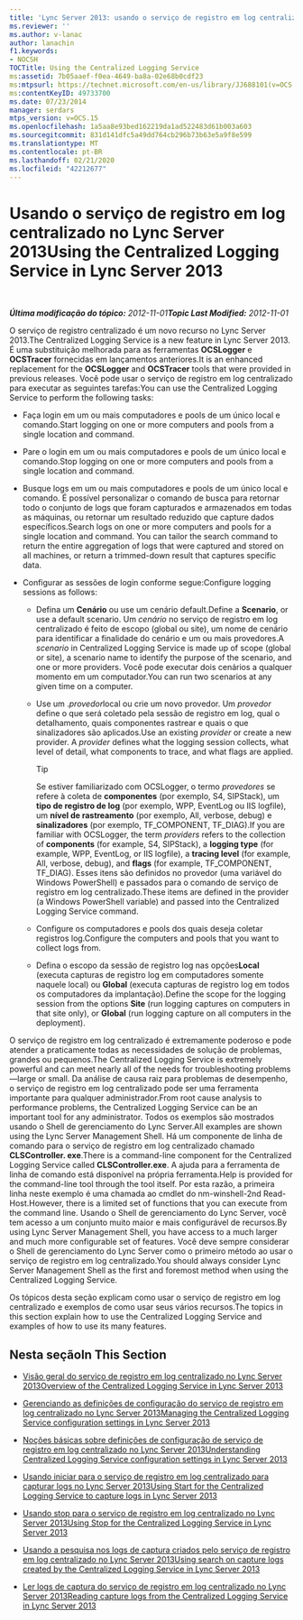 ```yaml
---
title: 'Lync Server 2013: usando o serviço de registro em log centralizado'
ms.reviewer: ''
ms.author: v-lanac
author: lanachin
f1.keywords:
- NOCSH
TOCTitle: Using the Centralized Logging Service
ms:assetid: 7b05aaef-f0ea-4649-ba8a-02e68b0cdf23
ms:mtpsurl: https://technet.microsoft.com/en-us/library/JJ688101(v=OCS.15)
ms:contentKeyID: 49733700
ms.date: 07/23/2014
manager: serdars
mtps_version: v=OCS.15
ms.openlocfilehash: 1a5aa8e93bed162219da1ad522483d61b003a603
ms.sourcegitcommit: 831d141dfc5a49dd764cb296b73b63e5a9f8e599
ms.translationtype: MT
ms.contentlocale: pt-BR
ms.lasthandoff: 02/21/2020
ms.locfileid: "42212677"
---
```

<div data-xmlns="http://www.w3.org/1999/xhtml">

<div class="topic" data-xmlns="http://www.w3.org/1999/xhtml" data-msxsl="urn:schemas-microsoft-com:xslt" data-cs="https://msdn.microsoft.com/">

<div data-asp="https://msdn2.microsoft.com/asp">

# <a name="using-the-centralized-logging-service-in-lync-server-2013"></a><span data-ttu-id="7143b-102">Usando o serviço de registro em log centralizado no Lync Server 2013</span><span class="sxs-lookup"><span data-stu-id="7143b-102">Using the Centralized Logging Service in Lync Server 2013</span></span>

</div>

<div id="mainSection">

<div id="mainBody">

<span> </span>

<span data-ttu-id="7143b-103">_**Última modificação do tópico:** 2012-11-01_</span><span class="sxs-lookup"><span data-stu-id="7143b-103">_**Topic Last Modified:** 2012-11-01_</span></span>

<span data-ttu-id="7143b-104">O serviço de registro centralizado é um novo recurso no Lync Server 2013.</span><span class="sxs-lookup"><span data-stu-id="7143b-104">The Centralized Logging Service is a new feature in Lync Server 2013.</span></span> <span data-ttu-id="7143b-105">É uma substituição melhorada para as ferramentas **OCSLogger** e **OCSTracer** fornecidas em lançamentos anteriores.</span><span class="sxs-lookup"><span data-stu-id="7143b-105">It is an enhanced replacement for the **OCSLogger** and **OCSTracer** tools that were provided in previous releases.</span></span> <span data-ttu-id="7143b-106">Você pode usar o serviço de registro em log centralizado para executar as seguintes tarefas:</span><span class="sxs-lookup"><span data-stu-id="7143b-106">You can use the Centralized Logging Service to perform the following tasks:</span></span>

  - <span data-ttu-id="7143b-107">Faça login em um ou mais computadores e pools de um único local e comando.</span><span class="sxs-lookup"><span data-stu-id="7143b-107">Start logging on one or more computers and pools from a single location and command.</span></span>

  - <span data-ttu-id="7143b-108">Pare o login em um ou mais computadores e pools de um único local e comando.</span><span class="sxs-lookup"><span data-stu-id="7143b-108">Stop logging on one or more computers and pools from a single location and command.</span></span>

  - <span data-ttu-id="7143b-p102">Busque logs em um ou mais computadores e pools de um único local e comando. É possível personalizar o comando de busca para retornar todo o conjunto de logs que foram capturados e armazenados em todas as máquinas, ou retornar um resultado reduzido que capture dados específicos.</span><span class="sxs-lookup"><span data-stu-id="7143b-p102">Search logs on one or more computers and pools for a single location and command. You can tailor the search command to return the entire aggregation of logs that were captured and stored on all machines, or return a trimmed-down result that captures specific data.</span></span>

  - <span data-ttu-id="7143b-111">Configurar as sessões de login conforme segue:</span><span class="sxs-lookup"><span data-stu-id="7143b-111">Configure logging sessions as follows:</span></span>
    
      - <span data-ttu-id="7143b-112">Defina um **Cenário** ou use um cenário default.</span><span class="sxs-lookup"><span data-stu-id="7143b-112">Define a **Scenario**, or use a default scenario.</span></span> <span data-ttu-id="7143b-113">Um *cenário* no serviço de registro em log centralizado é feito de escopo (global ou site), um nome de cenário para identificar a finalidade do cenário e um ou mais provedores.</span><span class="sxs-lookup"><span data-stu-id="7143b-113">A *scenario* in Centralized Logging Service is made up of scope (global or site), a scenario name to identify the purpose of the scenario, and one or more providers.</span></span> <span data-ttu-id="7143b-114">Você pode executar dois cenários a qualquer momento em um computador.</span><span class="sxs-lookup"><span data-stu-id="7143b-114">You can run two scenarios at any given time on a computer.</span></span>
    
      - <span data-ttu-id="7143b-p104">Use um .*provedor*local ou crie um novo provedor. Um *provedor* define o que será coletado pela sessão de registro em log, qual o detalhamento, quais componentes rastrear e quais o que sinalizadores são aplicados.</span><span class="sxs-lookup"><span data-stu-id="7143b-p104">Use an existing *provider* or create a new provider. A *provider* defines what the logging session collects, what level of detail, what components to trace, and what flags are applied.</span></span>
        
        <div>
        

        > [!TIP]  
        > <span data-ttu-id="7143b-117">Se estiver familiarizado com OCSLogger, o termo <EM>provedores</EM> se refere à coleta de <STRONG>componentes</STRONG> (por exemplo, S4, SIPStack), um <STRONG>tipo de registro de log</STRONG> (por exemplo, WPP, EventLog ou IIS logfile), um <STRONG>nível de rastreamento</STRONG> (por exemplo, All, verbose, debug) e <STRONG>sinalizadores</STRONG> (por exemplo, TF_COMPONENT, TF_DIAG).</span><span class="sxs-lookup"><span data-stu-id="7143b-117">If you are familiar with OCSLogger, the term <EM>providers</EM> refers to the collection of <STRONG>components</STRONG> (for example, S4, SIPStack), a <STRONG>logging type</STRONG> (for example, WPP, EventLog, or IIS logfile), a <STRONG>tracing level</STRONG> (for example, All, verbose, debug), and <STRONG>flags</STRONG> (for example, TF_COMPONENT, TF_DIAG).</span></span> <span data-ttu-id="7143b-118">Esses itens são definidos no provedor (uma variável do Windows PowerShell) e passados para o comando de serviço de registro em log centralizado.</span><span class="sxs-lookup"><span data-stu-id="7143b-118">These items are defined in the provider (a Windows PowerShell variable) and passed into the Centralized Logging Service command.</span></span>

        
        </div>
    
      - <span data-ttu-id="7143b-119">Configure os computadores e pools dos quais deseja coletar registros log.</span><span class="sxs-lookup"><span data-stu-id="7143b-119">Configure the computers and pools that you want to collect logs from.</span></span>
    
      - <span data-ttu-id="7143b-120">Defina o escopo da sessão de registro log nas opções**Local** (executa capturas de registro log em computadores somente naquele local) ou **Global** (executa capturas de registro log em todos os computadores da implantação).</span><span class="sxs-lookup"><span data-stu-id="7143b-120">Define the scope for the logging session from the options **Site** (run logging captures on computers in that site only), or **Global** (run logging capture on all computers in the deployment).</span></span>

<span data-ttu-id="7143b-121">O serviço de registro em log centralizado é extremamente poderoso e pode atender a praticamente todas as necessidades de solução de problemas, grandes ou pequenos.</span><span class="sxs-lookup"><span data-stu-id="7143b-121">The Centralized Logging Service is extremely powerful and can meet nearly all of the needs for troubleshooting problems—large or small.</span></span> <span data-ttu-id="7143b-122">Da análise de causa raiz para problemas de desempenho, o serviço de registro em log centralizado pode ser uma ferramenta importante para qualquer administrador.</span><span class="sxs-lookup"><span data-stu-id="7143b-122">From root cause analysis to performance problems, the Centralized Logging Service can be an important tool for any administrator.</span></span> <span data-ttu-id="7143b-123">Todos os exemplos são mostrados usando o Shell de gerenciamento do Lync Server.</span><span class="sxs-lookup"><span data-stu-id="7143b-123">All examples are shown using the Lync Server Management Shell.</span></span> <span data-ttu-id="7143b-124">Há um componente de linha de comando para o serviço de registro em log centralizado chamado **CLSController. exe**.</span><span class="sxs-lookup"><span data-stu-id="7143b-124">There is a command-line component for the Centralized Logging Service called **CLSController.exe**.</span></span> <span data-ttu-id="7143b-125">A ajuda para a ferramenta de linha de comando está disponível na própria ferramenta.</span><span class="sxs-lookup"><span data-stu-id="7143b-125">Help is provided for the command-line tool through the tool itself.</span></span> <span data-ttu-id="7143b-126">Por esta razão, a primeira linha neste exemplo é uma chamada ao cmdlet do nm-winshell-2nd Read-Host.</span><span class="sxs-lookup"><span data-stu-id="7143b-126">However, there is a limited set of functions that you can execute from the command line.</span></span> <span data-ttu-id="7143b-127">Usando o Shell de gerenciamento do Lync Server, você tem acesso a um conjunto muito maior e mais configurável de recursos.</span><span class="sxs-lookup"><span data-stu-id="7143b-127">By using Lync Server Management Shell, you have access to a much larger and much more configurable set of features.</span></span> <span data-ttu-id="7143b-128">Você deve sempre considerar o Shell de gerenciamento do Lync Server como o primeiro método ao usar o serviço de registro em log centralizado.</span><span class="sxs-lookup"><span data-stu-id="7143b-128">You should always consider Lync Server Management Shell as the first and foremost method when using the Centralized Logging Service.</span></span>

<span data-ttu-id="7143b-129">Os tópicos desta seção explicam como usar o serviço de registro em log centralizado e exemplos de como usar seus vários recursos.</span><span class="sxs-lookup"><span data-stu-id="7143b-129">The topics in this section explain how to use the Centralized Logging Service and examples of how to use its many features.</span></span>

<div>

## <a name="in-this-section"></a><span data-ttu-id="7143b-130">Nesta seção</span><span class="sxs-lookup"><span data-stu-id="7143b-130">In This Section</span></span>

  - [<span data-ttu-id="7143b-131">Visão geral do serviço de registro em log centralizado no Lync Server 2013</span><span class="sxs-lookup"><span data-stu-id="7143b-131">Overview of the Centralized Logging Service in Lync Server 2013</span></span>](lync-server-2013-overview-of-the-centralized-logging-service.md)

  - [<span data-ttu-id="7143b-132">Gerenciando as definições de configuração do serviço de registro em log centralizado no Lync Server 2013</span><span class="sxs-lookup"><span data-stu-id="7143b-132">Managing the Centralized Logging Service configuration settings in Lync Server 2013</span></span>](lync-server-2013-managing-the-centralized-logging-service-configuration-settings.md)

  - [<span data-ttu-id="7143b-133">Noções básicas sobre definições de configuração de serviço de registro em log centralizado no Lync Server 2013</span><span class="sxs-lookup"><span data-stu-id="7143b-133">Understanding Centralized Logging Service configuration settings in Lync Server 2013</span></span>](lync-server-2013-understanding-centralized-logging-service-configuration-settings.md)

  - [<span data-ttu-id="7143b-134">Usando iniciar para o serviço de registro em log centralizado para capturar logs no Lync Server 2013</span><span class="sxs-lookup"><span data-stu-id="7143b-134">Using Start for the Centralized Logging Service to capture logs in Lync Server 2013</span></span>](lync-server-2013-using-start-for-the-centralized-logging-service-to-capture-logs.md)

  - [<span data-ttu-id="7143b-135">Usando stop para o serviço de registro em log centralizado no Lync Server 2013</span><span class="sxs-lookup"><span data-stu-id="7143b-135">Using Stop for the Centralized Logging Service in Lync Server 2013</span></span>](lync-server-2013-using-stop-for-the-centralized-logging-service.md)

  - [<span data-ttu-id="7143b-136">Usando a pesquisa nos logs de captura criados pelo serviço de registro em log centralizado no Lync Server 2013</span><span class="sxs-lookup"><span data-stu-id="7143b-136">Using search on capture logs created by the Centralized Logging Service in Lync Server 2013</span></span>](lync-server-2013-using-search-on-capture-logs-created-by-the-centralized-logging-service.md)

  - [<span data-ttu-id="7143b-137">Ler logs de captura do serviço de registro em log centralizado no Lync Server 2013</span><span class="sxs-lookup"><span data-stu-id="7143b-137">Reading capture logs from the Centralized Logging Service in Lync Server 2013</span></span>](lync-server-2013-reading-capture-logs-from-the-centralized-logging-service.md)

</div>

</div>

<span> </span>

</div>

</div>

</div>

